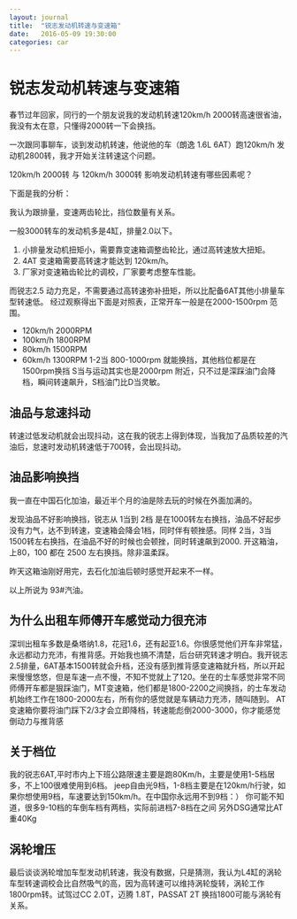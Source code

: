 ```yaml
---
layout: journal
title:  "锐志发动机转速与变速箱"
date:   2016-05-09 19:30:00
categories: car
---
```


锐志发动机转速与变速箱
=====
春节过年回家，同行的一个朋友说我的发动机转速120km/h 2000转高速很省油，我没有太在意，只懂得2000转一下会换挡。

一次跟同事聊车，谈到发动机转速，他说他的车（朗逸 1.6L 6AT）跑120km/h 发动机2800转，我才开始关注转速这个问题。

120km/h 2000转 与 120km/h 3000转 影响发动机转速有哪些因素呢？

下面是我的分析：

我认为跟排量，变速两齿轮比，挡位数量有关系。

一般3000转车的发动机多是4缸，排量2.0以下。

 1. 小排量发动机扭矩小，需要靠变速箱调整齿轮比，通过高转速放大扭矩。
 1. 4AT 变速箱需要高转速才能达到 120km/h。
 1. 厂家对变速箱齿轮比的调校，厂家要考虑整车性能。

而锐志2.5 动力充足，不需要通过高转速弥补扭矩，所以比配备6AT其他小排量车型转速低。
经过观察得出下面是对照表，正常开车一般是在2000-1500rpm 范围。
 * 120km/h 2000RPM
 * 100km/h 1800RPM
 * 80km/h 1500RPM
 * 60km/h 1300RPM
1-2当 800-1000rpm 就能换挡，其他档位都是在1500rpm换挡
S当与运动其实也是2000rpm 附近，只不过是深踩油门会降档，瞬间转速飙升，S档油门比D当灵敏。

油品与怠速抖动
-----
转速过低发动机就会出现抖动，这在我的锐志上得到体现，当我加了品质较差的汽油后，怠速时发动机转速低于700转，会出现抖动。

油品影响换挡
-----
我一直在中国石化加油，最近半个月的油是除去玩的时候在外面加满的。

发现油品不好影响换挡，锐志从 1当到 2档 是在1000转左右换挡，油品不好起步没有力气，达不到转速，变速箱会降会1档，同时伴有顿挫感。同样 2当，3当 1500转左右换挡，在油品不好的时候也会顿挫，同时转速飙到2000.
开这箱油，上80，100 都在 2500 左右换挡。除非温柔踩。

昨天这箱油刚好用完，去石化加油后顿时感觉开起来不一样。

以上所说为 93#汽油。


为什么出租车师傅开车感觉动力很充沛
-------
深圳出租车多数是桑塔纳1.8，花冠1.6，还有起亚1.6。你很感觉他们开车非常猛，永远都动力充沛，有推背感。开始我也搞不清楚，后台研究转速才明白。我开锐志2.5排量，6AT基本1500转就会升档，还没有感到推背感变速箱就升档，所以开起来慢慢悠悠，但是车速一点不慢，不知不觉就上了120。坐在的士车感觉非常不同师傅开车都是狠踩油门，MT变速箱，他们都是1800-2200之间换挡，的士车发动机始终工作在1800-2000左右，所有你的感觉就是车辆动力充沛，随叫随到。
AT变速箱你要将油门踩下2/3才会立即降档，转速能彪倒2000-3000，你才能感觉倒动力与推背感

关于档位
--------
我的锐志6AT,平时市内上下班公路限速主要是跑80Km/h，主要是使用1-5档居多，不上100很难使用到6档。
jeep自由光9档，1-8档主要是在120km/h行驶，如果你想使用9档，车速要达到150km/h。在中国你永远用不到9档：）
你可能不知道，很多9-10档的车倒车档有两档，实际前进档7-8档在之间
另外DSG通常比AT重40Kg

涡轮增压
--------
最后谈谈涡轮增加车型发动机转速，我没有数据，只是猜测，我认为L4缸的涡轮车型转速调校会比自然吸气的高，因为高转速可以维持涡轮旋转，涡轮工作1800rpm转。试驾过CC 2.0T，迈腾 1.8T，PASSAT 2T 换挡1800可能与涡轮有关系。
